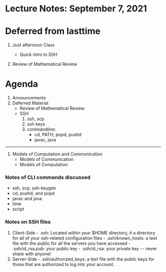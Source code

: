 # Lecture Notes: September 7, 2021


# Deferred from lasttime

  1. Just afternoon Class
     - Quick intro to SSH

  1. Review of Mathematical Review


# Agenda
  1. Announcements
  1. Deferred Material
     * Review of Mathematical Review
     * SSH
       1. ssh, scp
       1. ssh keys
       1. commandline:
          - cd, PATH, popd, pushd
          - javac, java
  ---
  1. Models of Computation and Communication
     - Models of Communication
     - Models of Computation


### Notes of CLI commands discussed
  - ssh, scp, ssh-keygen
  - cd, pushd, and popd
  - javac and java:
  - time
  - script

### Notes on SSH files
  1. Client-Side
    - .ssh: Located within your $HOME directory, it a directory for all of your ssh-related configuration files
    - .ssh/known_hosts: a text file with the public for all the servers you have accessed
    - .ssh/id_rsa.pub: your public key
    - .ssh/id_rsa: your private key -- never share with anyone!
  1. Server-Side
    - .ssh/authorized_keys: a text file with the public keys for those that are authorized to log into your account.



